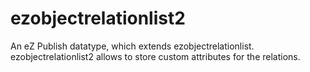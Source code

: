 ezobjectrelationlist2
==============

An eZ Publish datatype, which extends ezobjectrelationlist. ezobjectrelationlist2 allows to store custom attributes for the relations.
